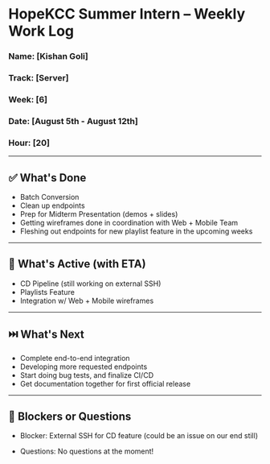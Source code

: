 # HopeKCC Summer Intern – Weekly Work Log

### Name: [Kishan Goli]
### Track: [Server]
### Week: [6]
### Date: [August 5th - August 12th]
### Hour: [20]

---

## ✅ What's Done
- Batch Conversion
- Clean up endpoints
- Prep for Midterm Presentation (demos + slides)
- Getting wireframes done in coordination with Web + Mobile Team
- Fleshing out endpoints for new playlist feature in the upcoming weeks

---

## 🔄 What's Active (with ETA)
- CD Pipeline (still working on external SSH)
- Playlists Feature
- Integration w/ Web + Mobile wireframes


---

## ⏭️ What's Next
- Complete end-to-end integration
- Developing more requested endpoints
- Start doing bug tests, and finalize CI/CD
- Get documentation together for first official release

---

## 🛑 Blockers or Questions

- Blocker: External SSH for CD feature (could be an issue on our end still)

- Questions: No questions at the moment!


